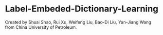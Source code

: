 # Label-Embeded-Dictionary-Learning
Created by Shuai Shao, Rui Xu, Weifeng Liu, Bao-Di Liu, Yan-Jiang Wang from China University of Petroleum.
